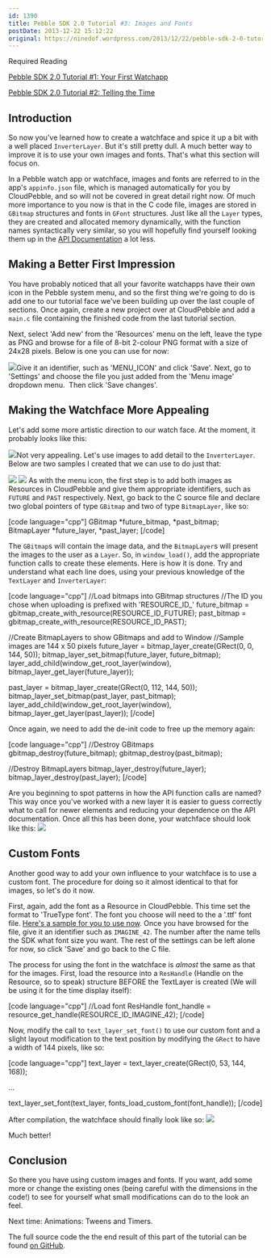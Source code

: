 ```yaml
---
id: 1390
title: Pebble SDK 2.0 Tutorial #3: Images and Fonts
postDate: 2013-12-22 15:12:22
original: https://ninedof.wordpress.com/2013/12/22/pebble-sdk-2-0-tutorial-3-images-and-fonts/
---
```


Required Reading

 [Pebble SDK 2.0 Tutorial #1: Your First Watchapp](http://ninedof.wordpress.com/2013/12/02/pebble-sdk-2-0-tutorial-1-your-first-watchapp/)

 [Pebble SDK 2.0 Tutorial #2: Telling the Time](http://ninedof.wordpress.com/2013/12/18/pebble-sdk-2-0-tutorial-2-telling-the-time/)

## Introduction

So now you've learned how to create a watchface and spice it up a bit with a well placed <code>InverterLayer</code>. But it's still pretty dull. A much better way to improve it is to use your own images and fonts. That's what this section will focus on.

In a Pebble watch app or watchface, images and fonts are referred to in the app's <code>appinfo.json</code> file, which is managed automatically for you by CloudPebble, and so will not be covered in great detail right now. Of much more importance to you now is that in the C code file, images are stored in <code>GBitmap</code> structures and fonts in <code>GFont</code> structures. Just like all the <code>Layer</code> types, they are created and allocated memory dynamically, with the function names syntactically very similar, so you will hopefully find yourself looking them up in the  [API Documentation](https://developer.getpebble.com/2/api-reference/) a lot less.

## Making a Better First Impression

You have probably noticed that all your favorite watchapps have their own icon in the Pebble system menu, and so the first thing we're going to do is add one to our tutorial face we've been building up over the last couple of sections. Once again, create a new project over at CloudPebble and add a <code>main.c</code> file containing the finished code from the last tutorial section.

Next, select 'Add new' from the 'Resources' menu on the left, leave the type as PNG and browse for a file of 8-bit 2-colour PNG format with a size of 24x28 pixels. Below is one you can use for now:

![](http://ninedof.files.wordpress.com/2013/12/menu_icon.png)Give it an identifier, such as 'MENU_ICON' and click 'Save'. Next, go to 'Settings' and choose the file you just added from the 'Menu image' dropdown menu.  Then click 'Save changes'.

## Making the Watchface More Appealing

Let's add some more artistic direction to our watch face. At the moment, it probably looks like this:

![](http://ninedof.files.wordpress.com/2013/12/pebble-screenshot_2013-12-22_13-59-31.png)Not very appealing. Let's use images to add detail to the <code>InverterLayer</code>. Below are two samples I created that we can use to do just that:

![](http://ninedof.files.wordpress.com/2013/12/future1.png) ![](http://ninedof.files.wordpress.com/2013/12/past1.png?w=144) As with the menu icon, the first step is to add both images as Resources in CloudPebble and give them appropriate identifiers, such as <code>FUTURE</code> and <code>PAST</code> respectively. Next, go back to the C source file and declare two global pointers of type <code>GBitmap</code> and two of type <code>BitmapLayer</code>, like so:

[code language="cpp"]
GBitmap *future_bitmap, *past_bitmap;
BitmapLayer *future_layer, *past_layer;
[/code]

The <code>GBitmap</code>s will contain the image data, and the <code>BitmapLayer</code>s will present the images to the user as a <code>Layer</code>. So, in <code>window_load()</code>, add the appropriate function calls to create these elements. Here is how it is done. Try and understand what each line does, using your previous knowledge of the <code>TextLayer</code> and <code>InverterLayer</code>:

[code language="cpp"]
//Load bitmaps into GBitmap structures
//The ID you chose when uploading is prefixed with 'RESOURCE_ID_'
future_bitmap = gbitmap_create_with_resource(RESOURCE_ID_FUTURE);
past_bitmap = gbitmap_create_with_resource(RESOURCE_ID_PAST);

//Create BitmapLayers to show GBitmaps and add to Window
//Sample images are 144 x 50 pixels
future_layer = bitmap_layer_create(GRect(0, 0, 144, 50));
bitmap_layer_set_bitmap(future_layer, future_bitmap);
layer_add_child(window_get_root_layer(window), bitmap_layer_get_layer(future_layer));

past_layer = bitmap_layer_create(GRect(0, 112, 144, 50));
bitmap_layer_set_bitmap(past_layer, past_bitmap);
layer_add_child(window_get_root_layer(window), bitmap_layer_get_layer(past_layer));
[/code]

Once again, we need to add the de-init code to free up the memory again:

[code language="cpp"]
//Destroy GBitmaps
gbitmap_destroy(future_bitmap);
gbitmap_destroy(past_bitmap);

//Destroy BitmapLayers
bitmap_layer_destroy(future_layer);
bitmap_layer_destroy(past_layer);
[/code]

Are you beginning to spot patterns in how the API function calls are named? This way once you've worked with a new layer it is easier to guess correctly what to call for newer elements and reducing your dependence on the API documentation. Once all this has been done, your watchface should look like this:
![](http://ninedof.files.wordpress.com/2013/12/pebble-screenshot_2013-12-22_14-43-19.png)

## Custom Fonts

Another good way to add your own influence to your watchface is to use a custom font. The procedure for doing so it almost identical to that for images, so let's do it now.

First, again, add the font as a Resource in CloudPebble. This time set the format to 'TrueType font'. The font you choose will need to the a '.ttf' font file.  [Here's a sample for you to use now](https://www.dropbox.com/s/ugxuv4tbugmvldd/imagine.zip). Once you have browsed for the file, give it an identifier such as <code>IMAGINE_42</code>. The number after the name tells the SDK what font size you want. The rest of the settings can be left alone for now, so click 'Save' and go back to the C file.

The process for using the font in the watchface is <em>almost</em> the same as that for the images. First, load the resource into a <code>ResHandle</code> (Handle on the Resource, so to speak) structure BEFORE the TextLayer is created (We will be using it for the time display itself):

[code language="cpp"]
//Load font
ResHandle font_handle = resource_get_handle(RESOURCE_ID_IMAGINE_42);
[/code]

Now, modify the call to <code>text_layer_set_font()</code> to use our custom font and a slight layout modification to the text position by modifying the <code>GRect</code> to have a width of 144 pixels, like so:

[code language="cpp"]
text_layer = text_layer_create(GRect(0, 53, 144, 168));

...

text_layer_set_font(text_layer, fonts_load_custom_font(font_handle));
[/code]

After compilation, the watchface should finally look like so:
![](http://ninedof.files.wordpress.com/2013/12/pebble-screenshot_2013-12-22_15-00-53.png)

Much better!

## Conclusion

So there you have using custom images and fonts. If you want, add some more or change the existing ones (being careful with the dimensions in the code!) to see for yourself what small modifications can do to the look an feel.

Next time: Animations: Tweens and Timers.

The full source code the the end result of this part of the tutorial can be found  [on GitHub](https://github.com/C-D-Lewis/pebble-sdk2-tut-3).
